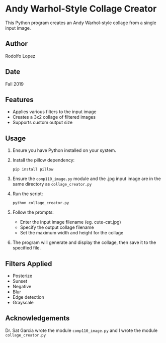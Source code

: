 # Andy Warhol-Style Collage Creator

This Python program creates an Andy Warhol-style collage from a single input image.

## Author

Rodolfo Lopez

## Date

Fall 2019

## Features

- Applies various filters to the input image
- Creates a 3x2 collage of filtered images
- Supports custom output size

## Usage

1. Ensure you have Python installed on your system.

2. Install the pillow dependency:

   ```
   pip install pillow
   ```

3. Ensure the `comp110_image.py` module and the .jpg input image are in the same directory as `collage_creator.py`

4. Run the script:

   ```
   python collage_creator.py
   ```

5. Follow the prompts:

   - Enter the input image filename (eg. cute-cat.jpg)
   - Specify the output collage filename
   - Set the maximum width and height for the collage

6. The program will generate and display the collage, then save it to the specified file.

## Filters Applied

- Posterize
- Sunset
- Negative
- Blur
- Edge detection
- Grayscale

## Acknowledgements

Dr. Sat Garcia wrote the module `comp110_image.py` and I wrote the module `collage_creator.py`

